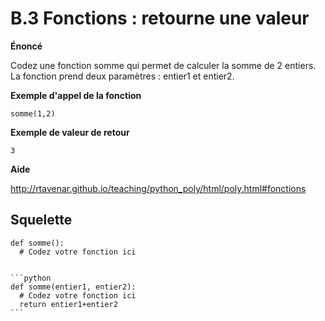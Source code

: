 # B.3 Fonctions : retourne une valeur

**Énoncé**


Codez une fonction somme qui permet de calculer la somme de 2 entiers. La fonction prend deux paramètres : entier1 et entier2.


**Exemple d'appel de la fonction**


```
somme(1,2)
```

**Exemple de valeur de retour**


```
3
```

**Aide**

http://rtavenar.github.io/teaching/python_poly/html/poly.html#fonctions

## Squelette

```{code-cell} python
def somme():
  # Codez votre fonction ici
```

````{dropdown} Proposition de solution

```python
def somme(entier1, entier2):
  # Codez votre fonction ici
  return entier1+entier2
```
````
